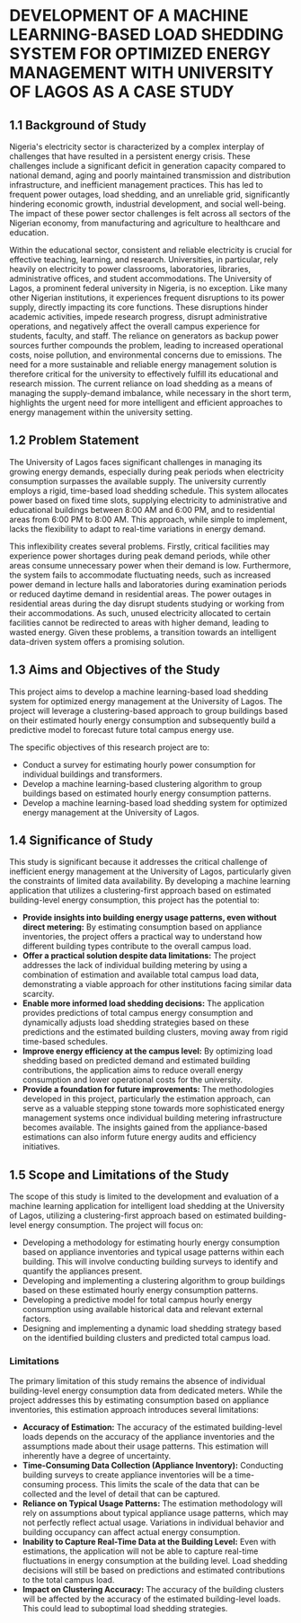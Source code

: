 # DEVELOPMENT OF A MACHINE LEARNING-BASED LOAD SHEDDING SYSTEM FOR OPTIMIZED ENERGY MANAGEMENT WITH UNIVERSITY OF LAGOS AS A CASE STUDY  

## 1.1 Background of Study  
Nigeria's electricity sector is characterized by a complex interplay of challenges that have resulted in a persistent energy crisis. These challenges include a significant deficit in generation capacity compared to national demand, aging and poorly maintained transmission and distribution infrastructure, and inefficient management practices. This has led to frequent power outages, load shedding, and an unreliable grid, significantly hindering economic growth, industrial development, and social well-being. The impact of these power sector challenges is felt across all sectors of the Nigerian economy, from manufacturing and agriculture to healthcare and education.  

Within the educational sector, consistent and reliable electricity is crucial for effective teaching, learning, and research. Universities, in particular, rely heavily on electricity to power classrooms, laboratories, libraries, administrative offices, and student accommodations. The University of Lagos, a prominent federal university in Nigeria, is no exception. Like many other Nigerian institutions, it experiences frequent disruptions to its power supply, directly impacting its core functions. These disruptions hinder academic activities, impede research progress, disrupt administrative operations, and negatively affect the overall campus experience for students, faculty, and staff. The reliance on generators as backup power sources further compounds the problem, leading to increased operational costs, noise pollution, and environmental concerns due to emissions. The need for a more sustainable and reliable energy management solution is therefore critical for the university to effectively fulfill its educational and research mission. The current reliance on load shedding as a means of managing the supply-demand imbalance, while necessary in the short term, highlights the urgent need for more intelligent and efficient approaches to energy management within the university setting.  

## 1.2 Problem Statement  
The University of Lagos faces significant challenges in managing its growing energy demands, especially during peak periods when electricity consumption surpasses the available supply. The university currently employs a rigid, time-based load shedding schedule. This system allocates power based on fixed time slots, supplying electricity to administrative and educational buildings between 8:00 AM and 6:00 PM, and to residential areas from 6:00 PM to 8:00 AM. This approach, while simple to implement, lacks the flexibility to adapt to real-time variations in energy demand.  

This inflexibility creates several problems. Firstly, critical facilities may experience power shortages during peak demand periods, while other areas consume unnecessary power when their demand is low. Furthermore, the system fails to accommodate fluctuating needs, such as increased power demand in lecture halls and laboratories during examination periods or reduced daytime demand in residential areas. The power outages in residential areas during the day disrupt students studying or working from their accommodations. As such, unused electricity allocated to certain facilities cannot be redirected to areas with higher demand, leading to wasted energy. Given these problems, a transition towards an intelligent data-driven system offers a promising solution.  

## 1.3 Aims and Objectives of the Study  
This project aims to develop a machine learning-based load shedding system for optimized energy management at the University of Lagos. The project will leverage a clustering-based approach to group buildings based on their estimated hourly energy consumption and subsequently build a predictive model to forecast future total campus energy use.  

The specific objectives of this research project are to:  
- Conduct a survey for estimating hourly power consumption for individual buildings and transformers.  
- Develop a machine learning-based clustering algorithm to group buildings based on estimated hourly energy consumption patterns.  
- Develop a machine learning-based load shedding system for optimized energy management at the University of Lagos.  

## 1.4 Significance of Study  
This study is significant because it addresses the critical challenge of inefficient energy management at the University of Lagos, particularly given the constraints of limited data availability. By developing a machine learning application that utilizes a clustering-first approach based on estimated building-level energy consumption, this project has the potential to:  

- **Provide insights into building energy usage patterns, even without direct metering:** By estimating consumption based on appliance inventories, the project offers a practical way to understand how different building types contribute to the overall campus load.  
- **Offer a practical solution despite data limitations:** The project addresses the lack of individual building metering by using a combination of estimation and available total campus load data, demonstrating a viable approach for other institutions facing similar data scarcity.  
- **Enable more informed load shedding decisions:** The application provides predictions of total campus energy consumption and dynamically adjusts load shedding strategies based on these predictions and the estimated building clusters, moving away from rigid time-based schedules.  
- **Improve energy efficiency at the campus level:** By optimizing load shedding based on predicted demand and estimated building contributions, the application aims to reduce overall energy consumption and lower operational costs for the university.  
- **Provide a foundation for future improvements:** The methodologies developed in this project, particularly the estimation approach, can serve as a valuable stepping stone towards more sophisticated energy management systems once individual building metering infrastructure becomes available. The insights gained from the appliance-based estimations can also inform future energy audits and efficiency initiatives.  

## 1.5 Scope and Limitations of the Study  
The scope of this study is limited to the development and evaluation of a machine learning application for intelligent load shedding at the University of Lagos, utilizing a clustering-first approach based on estimated building-level energy consumption. The project will focus on:  

- Developing a methodology for estimating hourly energy consumption based on appliance inventories and typical usage patterns within each building. This will involve conducting building surveys to identify and quantify the appliances present.  
- Developing and implementing a clustering algorithm to group buildings based on these estimated hourly energy consumption patterns.  
- Developing a predictive model for total campus hourly energy consumption using available historical data and relevant external factors.  
- Designing and implementing a dynamic load shedding strategy based on the identified building clusters and predicted total campus load.  

### Limitations  
The primary limitation of this study remains the absence of individual building-level energy consumption data from dedicated meters. While the project addresses this by estimating consumption based on appliance inventories, this estimation approach introduces several limitations:  

- **Accuracy of Estimation:** The accuracy of the estimated building-level loads depends on the accuracy of the appliance inventories and the assumptions made about their usage patterns. This estimation will inherently have a degree of uncertainty.  
- **Time-Consuming Data Collection (Appliance Inventory):** Conducting building surveys to create appliance inventories will be a time-consuming process. This limits the scale of the data that can be collected and the level of detail that can be captured.  
- **Reliance on Typical Usage Patterns:** The estimation methodology will rely on assumptions about typical appliance usage patterns, which may not perfectly reflect actual usage. Variations in individual behavior and building occupancy can affect actual energy consumption.  
- **Inability to Capture Real-Time Data at the Building Level:** Even with estimations, the application will not be able to capture real-time fluctuations in energy consumption at the building level. Load shedding decisions will still be based on predictions and estimated contributions to the total campus load.  
- **Impact on Clustering Accuracy:** The accuracy of the building clusters will be affected by the accuracy of the estimated building-level loads. This could lead to suboptimal load shedding strategies.  
